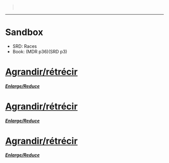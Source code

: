 ﻿---
!Items
Name: Sandbox
AltName: Races
Id: sandbox.md#sandbox
RootId: sandbox.md
ParentLink: .md#
ParentName: ''
NameLevel: 1
Attributes:
  ParentNameLink: '[](.md#)'
  Markdown: >+
    >  <!--ParentNameLink-->[](.md#)<!--/ParentNameLink-->


    ---



    # <!--Name-->Sandbox<!--/Name-->


    - SRD: <!--AltName-->Races<!--/AltName-->

    - Book: <!--Book-->(MDR p36)(SRD p3)<!--/Book-->

  Name: Sandbox
  AltName: Races
  Book: (MDR p36)(SRD p3)
AttributesDictionary: >+
  ParentNameLink: '[](.md#)'

  Markdown: >+

    >  <!--ParentNameLink-->[](.md#)<!--/ParentNameLink-->





    ---







    # <!--Name-->Sandbox<!--/Name-->





    - SRD: <!--AltName-->Races<!--/AltName-->



    - Book: <!--Book-->(MDR p36)(SRD p3)<!--/Book-->



  Name: Sandbox

  AltName: Races

  Book: (MDR p36)(SRD p3)

---
>  [](.md#)

---


# Sandbox

- SRD: Races
- Book: (MDR p36)(SRD p3)



# [Agrandir/rétrécir](sandbox#agrandirretrecir.md)

#### _[Enlarge/Reduce](sandbox#agrandirretrecir.md)_



# [Agrandir/rétrécir](sandbox#agrandirretrecir.md)

#### _[Enlarge/Reduce](sandbox#agrandirretrecir.md)_



# [Agrandir/rétrécir](sandbox#agrandirretrecir.md)

#### _[Enlarge/Reduce](sandbox#agrandirretrecir.md)_

